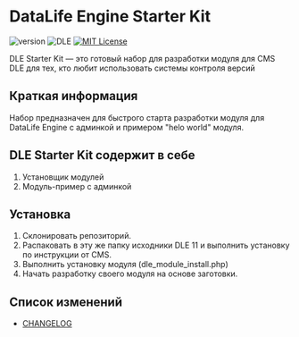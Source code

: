 # DataLife Engine Starter Kit

![version](https://img.shields.io/badge/version-1.0.0-red.svg?style=flat-square "Version")
![DLE](https://img.shields.io/badge/DLE-11.X-green.svg?style=flat-square "DLE Version")
[![MIT License](https://img.shields.io/badge/license-MIT-blue.svg?style=flat-square)](https://github.com/dle-modules/DLE-StarterKit/blob/master/LICENSE)

DLE Starter Kit — это готовый набор для разработки модуля для CMS DLE для тех, кто любит использовать системы контроля версий



## Краткая информация

Набор предназначен для быстрого старта разработки модуля для DataLife Engine с админкой и примером "helo world" модуля.

## DLE Starter Kit содержит в себе

1. Установщик модулей
2. Модуль-пример с админкой


## Установка

1. Склонировать репозиторий.
2. Распаковать в эту же папку исходники DLE 11 и выполнить установку по инструкции от CMS.
3. Выполнить установку модуля (dle_module_install.php)
3. Начать разработку своего модуля на основе заготовки.



## Список изменений
- [CHANGELOG](https://github.com/dle-modules/DLE-StarterKit/blob/master/CHANGELOG.md)

